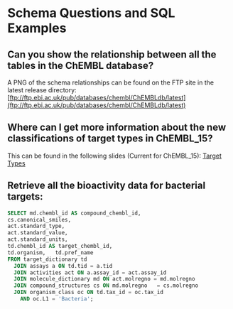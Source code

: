 # Schema Questions and SQL Examples

## Can you show the relationship between all the tables in the ChEMBL database?

A PNG of the schema relationships can be found on the FTP site in the latest release directory: [ftp://ftp.ebi.ac.uk/pub/databases/chembl/ChEMBLdb/latest](ftp://ftp.ebi.ac.uk/pub/databases/chembl/ChEMBLdb/latest)

## Where can I get more information about the new classifications of target types in ChEMBL\_15?

This can be found in the following slides \(Current for ChEMBL\_15\): [Target Types](https://www.dropbox.com/s/4v8wmffpum1b7jg/target_types.pptx?m)

## Retrieve all the bioactivity data for bacterial targets:

```sql
SELECT md.chembl_id AS compound_chembl_id,
cs.canonical_smiles,
act.standard_type,
act.standard_value,
act.standard_units,
td.chembl_id AS target_chembl_id,
td.organism,   td.pref_name
FROM target_dictionary td
  JOIN assays a ON td.tid = a.tid
  JOIN activities act ON a.assay_id = act.assay_id
  JOIN molecule_dictionary md ON act.molregno = md.molregno
  JOIN compound_structures cs ON md.molregno   = cs.molregno
  JOIN organism_class oc ON td.tax_id = oc.tax_id
    AND oc.L1 = 'Bacteria';
```

